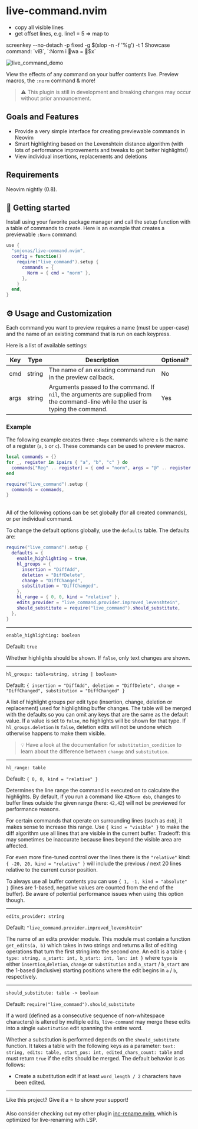# live-command.nvim

- copy all visible lines
- get offset lines, e.g. line1 = 5 => map to

screenkey --no-detach  -p fixed -g $(slop -n -f '%g') -t 1
Showcase command:
`viB`, `:Norm i  wa = $x`

![live_command_demo](https://user-images.githubusercontent.com/40792180/179546128-ad49096e-7301-4929-9b24-2b08996bdff2.gif)

View the effects of any command on your buffer contents live. Preview macros, the `:norm` command & more!

> :warning: This plugin is still in development and breaking changes may occur without prior announcement.

## Goals and Features
- Provide a very simple interface for creating previewable commands in Neovim
- Smart highlighting based on the Levenshtein distance algorithm (with lots of performance
  improvements and tweaks to get better highlights!)
- View individual insertions, replacements and deletions

## Requirements
Neovim nightly (0.8).

## :rocket: Getting started
Install using your favorite package manager and call the setup function with a table of
commands to create. Here is an example that creates a previewable `:Norm` command:
```lua
use {
  "smjonas/live-command.nvim",
  config = function()
    require("live_command").setup {
      commands = {
        Norm = { cmd = "norm" },
      },
    }
  end,
}
```

## :gear: Usage and Customization
Each command you want to preview requires a name (must be upper-case) and the name of
an existing command that is run on each keypress.

Here is a list of available settings:

| Key         | Type     | Description                                                                                                                          | Optional? |
| ----------- | -------- | ------------------------------------------------------------------------------------------------------------------------------------ | --------- |
| cmd         | string   | The name of an existing command run in the preview callback.                                                                         | No        |
| args        | string   | Arguments passed to the command. If `nil`, the arguments are supplied from the command-line while the user is typing the command.    | Yes       |

### Example
The following example creates three `:Regx` commands where `x` is the name of a register (`a`, `b` or `c`).
These commands can be used to preview macros.
```lua
local commands = {}
for _, register in ipairs { "a", "b", "c" } do
  commands["Reg" .. register] = { cmd = "norm", args = "@" .. register }
end

require("live_command").setup {
  commands = commands,
}
```
\
All of the following options can be set globally (for all created commands), or per individual command.

To change the default options globally, use the `defaults` table. The defaults are:

```lua
require("live_command").setup {
  defaults = {
    enable_highlighting = true,
    hl_groups = {
      insertion = "DiffAdd",
      deletion = "DiffDelete",
      change = "DiffChanged",
      substitution = "DiffChanged",
    },
    hl_range = { 0, 0, kind = "relative" },
    edits_provider = "live_command.provider.improved_levenshtein",
    should_substitute = require("live_command").should_substitute,
  },
}
```

---

`enable_highlighting: boolean`

Default: `true`

Whether highlights should be shown. If `false`, only text changes are shown.

---

`hl_groups: table<string, string | boolean>`

Default: `{ insertion = "DiffAdd", deletion = "DiffDelete", change = "DiffChanged", substitution = "DiffChanged" }`

A list of highlight groups per edit type (insertion, change, deletion or replacement) used for highlighting buffer changes.
The table will be merged with the defaults so you can omit any keys that are the same as the default value.
If a value is set to `false`, no highlights will be shown for that type. If `hl_groups.deletion` is `false`,
deletion edits will not be undone which otherwise happens to make them visible.

> :bulb: Have a look at the documentation for `substitution_condition` to learn about the difference between `change` and `substitution`.

---

`hl_range: table`

Default: `{ 0, 0, kind = "relative" }`

Determines the line range the command is executed on to calculate the highlights.
By default, if you run a command like `42Norm dsb`, changes to buffer lines outside the
given range (here: `42,42`) will not be previewed for performance reasons.

For certain commands that operate on surrounding lines (such as `dsb`),
it makes sense to increase this range. Use `{ kind = "visible" }` to make the diff
algorithm use all lines that are visible in the current buffer. Tradeoff: this may sometimes be inaccurate
because lines beyond the visible area are affected.

For even more fine-tuned control over the lines there is the `"relative"` kind:
`{ -20, 20, kind = "relative" }` will include the previous / next 20 lines relative to the current
cursor position.

To always use all buffer contents you can use `{ 1, -1, kind = "absolute" }`
(lines are 1-based, negative values are counted from the end of the buffer).
Be aware of potential performance issues when using this option though.

---

`edits_provider: string`

Default: `"live_command.provider.improved_levenshtein"`

The name of an edits provider module. This module must contain a function
`get_edits(a, b)` which takes in two strings and returns a list of editing operations
that turn the first string into the second one.
An edit is a table `{ type: string, a_start: int, b_start: int, len: int }`
where `type` is either `insertion`,`deletion`, `change`  or `substitution`
and `a_start` / `b_start` are the 1-based (inclusive) starting positions where
the edit begins in `a` / `b`, respectively.

---

`should_substitute: table -> boolean`

Default: `require("live_command").should_substitute`

If a word (defined as a consecutive sequence of non-whitespace characters) is altered by multiple edits,
`live-command` may merge these edits into a single `substitution` edit spanning the entire word.

Whether a substitution is performed depends on the `should_substitute` function. It takes a table with the following keys as a parameter:
`text: string, edits: table, start_pos: int, edited_chars_count: table` and must return `true` if the edits should be merged.
The default behavior is as follows:
- Create a substitution edit if at least `word_length / 2` characters have been edited.

---

Like this project? Give it a :star: to show your support!

Also consider checking out my other plugin [inc-rename.nvim](https://github.com/smjonas/inc-rename.nvim),
which is optimized for live-renaming with LSP.

